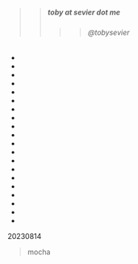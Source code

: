 


>> ##### toby at sevier dot me
>>>> ###### @tobysevier

-
-
-
-
-

-
-
-
-
-

-
-
-
-
-

-
-
-
-
-

20230814
> mocha